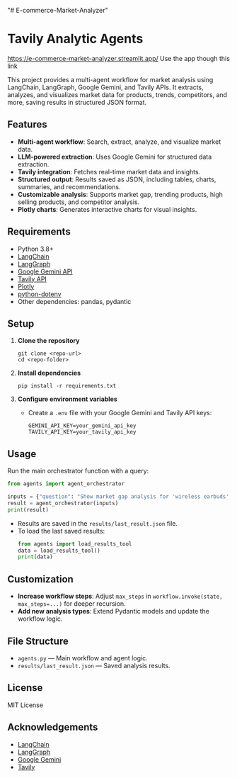 "# E-commerce-Market-Analyzer" 
# Tavily Analytic Agents
https://e-commerce-market-analyzer.streamlit.app/
Use the app though this link 

This project provides a multi-agent workflow for market analysis using LangChain, LangGraph, Google Gemini, and Tavily APIs. It extracts, analyzes, and visualizes market data for products, trends, competitors, and more, saving results in structured JSON format.

## Features

- **Multi-agent workflow**: Search, extract, analyze, and visualize market data.
- **LLM-powered extraction**: Uses Google Gemini for structured data extraction.
- **Tavily integration**: Fetches real-time market data and insights.
- **Structured output**: Results saved as JSON, including tables, charts, summaries, and recommendations.
- **Customizable analysis**: Supports market gap, trending products, high selling products, and competitor analysis.
- **Plotly charts**: Generates interactive charts for visual insights.

## Requirements

- Python 3.8+
- [LangChain](https://github.com/langchain-ai/langchain)
- [LangGraph](https://github.com/langchain-ai/langgraph)
- [Google Gemini API](https://github.com/langchain-ai/langchain-google-genai)
- [Tavily API](https://github.com/tavily/tavily-python)
- [Plotly](https://plotly.com/python/)
- [python-dotenv](https://pypi.org/project/python-dotenv/)
- Other dependencies: pandas, pydantic

## Setup

1. **Clone the repository**  
   ```
   git clone <repo-url>
   cd <repo-folder>
   ```

2. **Install dependencies**  
   ```
   pip install -r requirements.txt
   ```

3. **Configure environment variables**  
   - Create a `.env` file with your Google Gemini and Tavily API keys:
     ```
     GEMINI_API_KEY=your_gemini_api_key
     TAVILY_API_KEY=your_tavily_api_key
     ```

## Usage

Run the main orchestrator function with a query:

```python
from agents import agent_orchestrator

inputs = {"question": "Show market gap analysis for 'wireless earbuds' on 'Amazon' in 'US' for 'Last Month'."}
result = agent_orchestrator(inputs)
print(result)
```

- Results are saved in the `results/last_result.json` file.
- To load the last saved results:
  ```python
  from agents import load_results_tool
  data = load_results_tool()
  print(data)
  ```

## Customization

- **Increase workflow steps**: Adjust `max_steps` in `workflow.invoke(state, max_steps=...)` for deeper recursion.
- **Add new analysis types**: Extend Pydantic models and update the workflow logic.

## File Structure

- `agents.py` — Main workflow and agent logic.
- `results/last_result.json` — Saved analysis results.

## License

MIT License

## Acknowledgements

- [LangChain](https://github.com/langchain-ai/langchain)
- [LangGraph](https://github.com/langchain-ai/langgraph)
- [Google Gemini](https://ai.google.dev/)
- [Tavily](https://www.tavily.com/)




